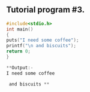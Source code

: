 ## Tutorial program #3.
```c
#include<stdio.h>
int main()
{
puts("I need some coffee");
printf("\n and biscuits");
return 0;
}

**Output:- 
I need some coffee

 and biscuits **  
